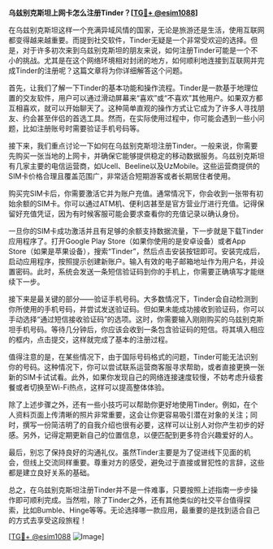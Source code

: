 **乌兹别克斯坦上网卡怎么注册Tinder？[[TG💪+ @esim1088](https://t.me/s/esim1088)]**

在乌兹别克斯坦这样一个充满异域风情的国家，无论是旅游还是生活，使用互联网都变得越来越重要。而提到社交软件，Tinder无疑是一个非常受欢迎的选择。但是，对于许多初次来到乌兹别克斯坦的朋友来说，如何注册Tinder可能是一个不小的挑战。尤其是在这个网络环境相对封闭的地方，如何顺利地连接到互联网并完成Tinder的注册呢？这篇文章将为你详细解答这个问题。

首先，让我们了解一下Tinder的基本功能和操作流程。Tinder是一款基于地理位置的交友软件，用户可以通过滑动屏幕来“喜欢”或“不喜欢”其他用户。如果双方都互相喜欢，就可以开始聊天了。这种简单直观的操作方式让它成为了许多人寻找朋友、约会甚至伴侣的首选工具。然而，在实际使用过程中，你可能会遇到一些小问题，比如注册账号时需要验证手机号码等。

接下来，我们重点讨论一下如何在乌兹别克斯坦注册Tinder。一般来说，你需要先购买一张当地的上网卡，并确保它能够提供稳定的移动数据服务。乌兹别克斯坦有几家主要的电信运营商，如Ucell、Beeline以及UzMobile。这些运营商提供的SIM卡价格合理且覆盖范围广，非常适合短期游客或者长期居住者使用。

购买完SIM卡后，你需要激活它并为账户充值。通常情况下，你会收到一张带有初始余额的SIM卡。你可以通过ATM机、便利店甚至是官方营业厅进行充值。记得保留好充值凭证，因为有时候客服可能会要求查看你的充值记录以确认身份。

一旦你的SIM卡成功激活并且有足够的余额支持数据流量，下一步就是下载Tinder应用程序了。打开Google Play Store（如果你使用的是安卓设备）或者App Store（如果是苹果设备），搜索“Tinder”，然后点击安装按钮即可。安装完成后，启动应用程序，按照提示创建新账户。输入有效的电子邮箱地址作为用户名，并设置密码。此时，系统会发送一条短信验证码到你的手机上，你需要正确填写才能继续下一步。

接下来是最关键的部分——验证手机号码。大多数情况下，Tinder会自动检测到你所使用的手机号码，并尝试发送验证码。但如果未能成功接收到验证码，你可以手动选择“通过短信接收验证码”的选项。这时，你需要输入刚刚购买的乌兹别克斯坦手机号码。等待几分钟后，你应该会收到一条包含验证码的短信。将其填入相应的框内，点击提交，这样就完成了基本的注册过程。

值得注意的是，在某些情况下，由于国际号码格式的问题，Tinder可能无法识别你的号码。这种情况下，你可以尝试联系运营商客服寻求帮助，或者直接更换一张新的SIM卡试试看。此外，如果你发现自己的网络连接速度较慢，不妨考虑升级套餐或者切换至Wi-Fi热点，这样可以提高整体体验。

除了上述步骤之外，还有一些小技巧可以帮助你更好地使用Tinder。例如，在个人资料页面上传清晰的照片非常重要，这会让你更容易吸引潜在对象的关注；同时，撰写一份简洁明了的自我介绍也很有必要，这样可以让别人对你产生初步的好感。另外，记得定期更新自己的位置信息，以便匹配到更多符合兴趣爱好的人。

最后，别忘了保持良好的沟通礼仪。虽然Tinder主要是为了促进线下见面的机会，但线上交流同样重要。尊重对方的感受，避免过于直接或冒犯性的言辞，这些都是建立良好关系的基础。

总之，在乌兹别克斯坦注册Tinder并不是一件难事，只要按照上述指南一步步操作即可顺利完成。当然啦，除了Tinder之外，还有其他类似的社交平台值得探索，比如Bumble、Hinge等等。无论选择哪一款应用，最重要的是找到适合自己的方式去享受这段旅程！

[[TG💪+ @esim1088](https://t.me/s/esim1088) ![Image](https://i.postimg.cc/4NQfJmqS/Snipaste-2025-05-13-00-14-12.png)]